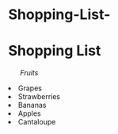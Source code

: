 # Shopping-List-
<!DOCTYPE html>
<html>
  <body>
    <h1>Shopping List</h1>
    <ul><em>Fruits</em></ul>
    <li>Grapes</li>
    <li>Strawberries</li>
    <li>Bananas</li>
    <li>Apples</li>
    <li>Cantaloupe</li>
